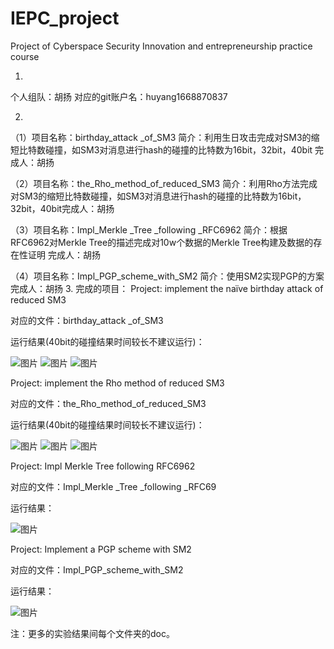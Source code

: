 # IEPC_project
  Project of Cyberspace Security Innovation and entrepreneurship practice course

1.
个人组队：胡扬   对应的git账户名：huyang1668870837

2.
（1）项目名称：birthday_attack _of_SM3   简介：利用生日攻击完成对SM3的缩短比特数碰撞，如SM3对消息进行hash的碰撞的比特数为16bit，32bit，40bit 完成人：胡扬

（2）项目名称：the_Rho_method_of_reduced_SM3  简介：利用Rho方法完成对SM3的缩短比特数碰撞，如SM3对消息进行hash的碰撞的比特数为16bit，32bit，40bit完成人：胡扬

（3）项目名称：Impl_Merkle _Tree _following _RFC6962  简介：根据RFC6962对Merkle Tree的描述完成对10w个数据的Merkle Tree构建及数据的存在性证明  完成人：胡扬

（4）项目名称：Impl_PGP_scheme_with_SM2  简介：使用SM2实现PGP的方案  完成人：胡扬
3.
完成的项目：
Project: implement the naïve birthday attack of reduced SM3 

对应的文件：birthday_attack _of_SM3

运行结果(40bit的碰撞结果时间较长不建议运行)：

![图片](https://user-images.githubusercontent.com/76390993/181865684-4b0985f4-ffd4-4836-9acd-658d8f427cf5.png)
![图片](https://user-images.githubusercontent.com/76390993/181865726-2dc50291-474f-49f8-bc3c-037f2d31cc02.png)
![图片](https://user-images.githubusercontent.com/76390993/181865734-17d31cf8-7fda-4bd8-a9ad-444845795cff.png)

Project: implement the Rho method of reduced SM3

对应的文件：the_Rho_method_of_reduced_SM3


运行结果(40bit的碰撞结果时间较长不建议运行)：

![图片](https://user-images.githubusercontent.com/76390993/181865801-c51012b4-1b73-48b9-9931-67cc7a4a3872.png)
![图片](https://user-images.githubusercontent.com/76390993/181865813-32fce975-0e7f-4cdc-a9ab-6a345c33fc78.png)
![图片](https://user-images.githubusercontent.com/76390993/181865817-efdea37e-599e-4c32-89d9-43884592d1a0.png)

Project: Impl Merkle Tree following RFC6962

对应的文件：Impl_Merkle _Tree _following _RFC69

运行结果：

![图片](https://user-images.githubusercontent.com/76390993/181865857-a85d75d9-bd8a-4549-8074-0f0608bcd528.png)

Project: Implement a PGP scheme with SM2

对应的文件：Impl_PGP_scheme_with_SM2

运行结果：

![图片](https://user-images.githubusercontent.com/76390993/181865834-88dd1699-f2e1-441d-ae63-e2d9744deb36.png)


注：更多的实验结果间每个文件夹的doc。
